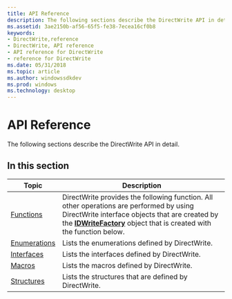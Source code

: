 ```yaml
---
title: API Reference
description: The following sections describe the DirectWrite API in detail.
ms.assetid: 3ae2150b-af56-65f5-fe38-7ecea16cf0b8
keywords:
- DirectWrite,reference
- DirectWrite, API reference
- API reference for DirectWrite
- reference for DirectWrite
ms.date: 05/31/2018
ms.topic: article
ms.author: windowssdkdev
ms.prod: windows
ms.technology: desktop
---
```


# API Reference

The following sections describe the DirectWrite API in detail.

## In this section



| Topic                                       | Description                                                                                                                                                                                                                                        |
|---------------------------------------------|----------------------------------------------------------------------------------------------------------------------------------------------------------------------------------------------------------------------------------------------------|
| [Functions](functions.md)<br/>       | DirectWrite provides the following function. All other operations are performed by using DirectWrite interface objects that are created by the [**IDWriteFactory**](/windows/win32/dwrite/?branch=master) object that is created with the function below.<br/> |
| [Enumerations](enumerations.md)<br/> | Lists the enumerations defined by DirectWrite.<br/>                                                                                                                                                                                          |
| [Interfaces](interfaces.md)<br/>     | Lists the interfaces defined by DirectWrite.<br/>                                                                                                                                                                                            |
| [Macros](macros.md)<br/>             | Lists the macros defined by DirectWrite.<br/>                                                                                                                                                                                                |
| [Structures](structures.md)<br/>     | Lists the structures that are defined by DirectWrite.<br/>                                                                                                                                                                                   |



 

 

 





